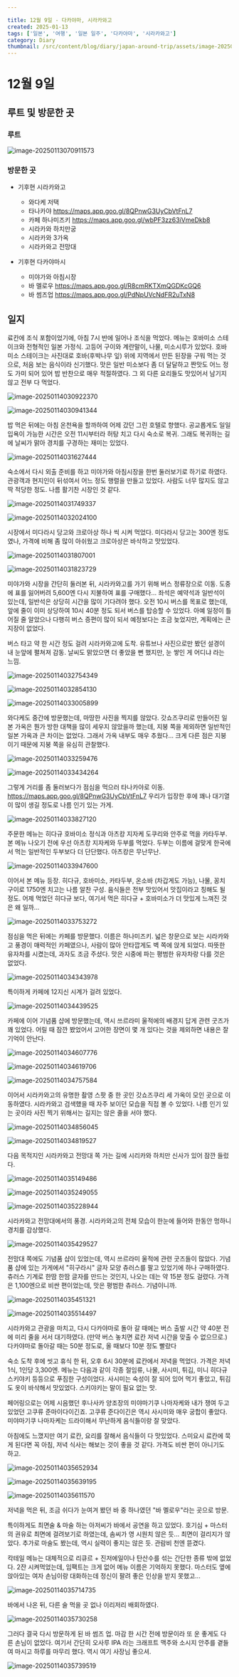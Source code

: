 ```yaml
---

title: 12월 9일 - 다카야마, 시라카와고
created: 2025-01-13
tags: ['일본', '여행', '일본 일주', '다카야마', '시라카와고']
category: Diary
thumbnail: /src/content/blog/diary/japan-around-trip/assets/image-20250114034819527.png
---
```

# 12월 9일

## 루트 및 방문한 곳 

### 루트

![image-20250113070911573](assets/image-20250113070911573.png)

### 방문한 곳

- 기후현 시라카와고
  - 와다케 저택
  - 타나카야 https://maps.app.goo.gl/8QPnwG3UyCbVtFnL7
  - 카페 하나미즈키 https://maps.app.goo.gl/wbPF3zz63iVmeDkb8
  - 시라카와 하치만궁
  - 시라카와 3가옥
  - 시라카와고 전망대

- 기후현 다카야마시
  - 미야가와 아침시장
  - 바 멜로우 https://maps.app.goo.gl/R8cmRKTXmQGDKcGQ6
  - 바 썸즈업 https://maps.app.goo.gl/PdNpUVcNdFR2uTxN8


## 일지

료칸에 조식 포함이었기에, 아침 7시 반에 일어나 조식을 먹었다.
메뉴는 호바미소 스테이크와 전형적인 일본 가정식. 고등어 구이와 계란말이, 나물, 미소시루가 있었다.
호바미소 스테이크는 사진대로 호바(후박나무 잎) 위에 지역에서 만든 된장을 구워 먹는 것으로, 처음 보는 음식이라 신기했다.
맛은 일반 미소보다 좀 더 달달하고 짠맛도 어느 정도 가미 되어 있어 밥 반찬으로 매우 적절하였다.
그 외 다른 요리들도 맛있어서 남기지 않고 전부 다 먹었다.

![image-20250114030922370](assets/image-20250114030922370.png)

![image-20250114030941344](assets/image-20250114030941344.png)

밥 먹은 뒤에는 아침 온천욕을 할까하여 어제 갔던 그린 호텔로 향했다.
공교롭게도 일일 입욕이 가능한 시간은 오전 11시부터라 허탕 치고 다시 숙소로 복귀.
그래도 복귀하는 길에 날씨가 맑아 경치를 구경하는 재미는 있었다.

![image-20250114031627444](assets/image-20250114031627444.png)

숙소에서 다시 외출 준비를 하고 미야가와 아침시장을 한번 둘러보기로 하기로 하였다.
관광객과 현지인이 뒤섞여서 어느 정도 행렬을 만들고 있었다.
사람도 너무 많지도 않고 딱 적당한 정도. 나름 활기찬 시장인 것 같다.

![image-20250114031749337](assets/image-20250114031749337.png)

![image-20250114032024100](assets/image-20250114032024100.png)

시장에서 미다라시 당고와 크로아상 하나 씩 시켜 먹었다.
미다라시 당고는 300엔 정도였나, 가격에 비해 좀 많이 아쉬웠고 크로아상은 바삭하고 맛있었다.

![image-20250114031807001](assets/image-20250114031807001.png)

![image-20250114031823729](assets/image-20250114031823729.png)

미야가와 시장을 간단히 둘러본 뒤, 시라카와고를 가기 위해 버스 정류장으로 이동.
도중에 표를 잃어버려 5,600엔 다시 지불하여 표를 구매했다...
좌석은 예약석과 일반석이 있는데, 일반석은 상당히 시간을 많이 기다려야 했다.
오전 10시 버스를 목표로 했는데, 앞에 줄이 이미 상당하여 10시 40분 정도 되서 버스를 탑승할 수 있었다.
아예 일정이 틀어질 줄 알았으나 다행히 버스 증편이 많이 되서 예정보다는 조금 늦었지만, 계획에는 큰 지장이 없었다.

버스 타고 약 한 시간 정도 걸려 시라카와고에 도착.
유튜브나 사진으로만 봤던 설경이 내 눈앞에 펼쳐져 감동.
날씨도 맑았으면 더 좋았을 뻔 했지만, 눈 쌓인 게 어디냐 라는 느낌.

![image-20250114032754349](assets/image-20250114032754349.png)

![image-20250114032854130](assets/image-20250114032854130.png)

![image-20250114033005899](assets/image-20250114033005899.png)

와다케도 중간에 방문했는데, 마땅한 사진을 찍지를 않았다.
갓쇼즈쿠리로 만들어진 일본 가옥은 뭔가 방한 대책을 많이 세우지 않았을까 했는데, 
지붕 쪽을 제외하면 일반적인 일본 가옥과 큰 차이는 없었다. 그래서 가옥 내부도 매우 추웠다...
크게 다른 점은 지붕이기 때문에 지붕 쪽을 유심히 관찰했다.

![image-20250114033259476](assets/image-20250114033259476.png)

![image-20250114033434264](assets/image-20250114033434264.png)

그렇게 거리를 좀 둘러보다가 점심을 먹으러 타나카야로 이동.
 https://maps.app.goo.gl/8QPnwG3UyCbVtFnL7
우리가 입장한 후에 꽤나 대기열이 많이 생길 정도로 나름 인기 있는 가게.

![image-20250114033827120](assets/image-20250114033827120.png)

주문한 메뉴는 히다규 호바미소 정식과 아츠캉 지자케 도쿠리와 안주로 먹을 카타두부.
본 메뉴 나오기 전에 우선 아츠캉 지자케와 두부를 먹었다.
두부는 이름에 걸맞게 한국에서 먹는 일반적인 두부보다 더 단단했다. 아츠캉은 무난무난.

![image-20250114033947600](assets/image-20250114033947600.png)

이어서 본 메뉴 등장.
히다규, 호바미소, 카타두부, 온소바 (차갑게도 가능), 나물, 꽁치 구이로 1750엔 치고는 나름 알찬 구성.
음식들은 전부 맛있어서 맛집이라고 칭해도 될 정도.
어제 먹었던 히다규 보다, 여기서 먹은 히다규 + 호바미소가 더 맛있게 느껴진 것은 왜 일까...

![image-20250114033753272](assets/image-20250114033753272.png)

점심을 먹은 뒤에는 카페를 방문했다.
이름은 하나미즈키. 
넓은 창문으로 보는 시라카와고 풍경이 매력적인 카페였으나, 사람이 많아 안타깝게도 벽 쪽에 앉게 되었다.
따뜻한 유자차를 시켰는데, 과자도 조금 주셨다. 맛은 시중에 파는 평범한 유자차랑 다를 것은 없었다. 

![image-20250114034343978](assets/image-20250114034343978.png)

특이하게 카페에 12지신 시계가 걸려 있었다.

![image-20250114034439525](assets/image-20250114034439525.png)

카페에 이어 기념품 샵에 방문했는데, 역시 쓰르라미 울적에의 배경지 답게 관련 굿즈가 꽤 있었다.
어릴 때 잠깐 봤었어서 고어한 장면이 몇 개 있다는 것을 제외하면 내용은 잘 기억이 안난다.

![image-20250114034607776](assets/image-20250114034607776.png)

![image-20250114034619706](assets/image-20250114034619706.png)

![image-20250114034757584](assets/image-20250114034757584.png)

이어서 시라카와고의 유명한 촬영 스팟 중 한 곳인 갓쇼즈쿠리 세 가옥이 모인 곳으로 이동하였다.
시라카와고 검색했을 때 자주 보이던 모습을 직접 볼 수 있었다.
나름 인기 있는 곳이라 사진 찍기 위해서는 길지는 않은 줄을 서야 했다.

![image-20250114034856045](assets/image-20250114034856045.png)

![image-20250114034819527](assets/image-20250114034819527.png)

다음 목적지인 시라카와고 전망대 쪽 가는 길에 시리카와 하치만 신사가 있어 잠깐 들렀다.

![image-20250114035149486](assets/image-20250114035149486.png)

![image-20250114035249055](assets/image-20250114035249055.png)

![image-20250114035228944](assets/image-20250114035228944.png)

시라카와고 전망대에서의 풍경.
시라카와고의 전체 모습이 한눈에 들어와 한동안 멍하니 경치를 감상했다.

![image-20250114035429527](assets/image-20250114035429527.png)

전망대 쪽에도 기념품 샵이 있었는데, 역시 쓰르라미 울적에 관련 굿즈들이 많았다.
기념품 샵에 있는 가게에서 "히구라시" 글자 모양 츄러스를 팔고 있었기에 하나 구매하였다.
츄러스 기계로 한땀 한땀 글자를 만드는 것인지, 나오는 데는 약 15분 정도 걸렸다.
가격은 1,100엔으로 비싼 편이었는데, 맛은 평범한 츄러스. 기념이니까.

![image-20250114035451321](assets/image-20250114035451321.png)

![image-20250114035514497](assets/image-20250114035514497.png)

시라카와고 관광을 마치고, 다시 다카야마로 돌아 갈 때에는 버스 출발 시간 약 40분 전에 미리 줄을 서서 대기하였다. (만약 버스 놓치면 료칸 저녁 시간을 맞출 수 없으므로.)
다카야마로 돌아갈 때는 50분 정도로, 올 때보다 10분 정도 빨랐다



숙소 도착 후에 씻고 휴식 한 뒤, 오후 6시 30분에 료칸에서 저녁을 먹었다.
가격은 저녁 1식, 1인당 3,300엔.
메뉴는 다음과 같이 각종 절임류, 나물, 사시미, 튀김, 미니 히다규 스키야키 등등으로 푸짐한 구성이었다.
사시미는 숙성이 잘 되어 있어 먹기 좋았고, 튀김도 옷이 바삭해서 맛있었다.
스키야키는 말이 필요 없는 맛.

페어링으로는 어제 시음했던 후나사카 양조장의 미야마기쿠 나마자케와 내가 쟁여 두고 있었던 고쿠류 준마이다이긴죠.
고쿠류 준다이긴은 역시 사시미와 매우 궁합이 좋았다. 
미야마기쿠 나마자케는 드라이해서 무난하게 음식들이랑 잘 맞았다.

아침에도 느꼈지만 여기 료칸, 요리를 잘해서 음식들이 다 맛있었다.
스미요시 료칸에 묵게 된다면 꼭 아침, 저녁 식사는 해보는 것이 좋을 것 같다. 
가격도 비싼 편이 아니기도 하고.

![image-20250114035652934](assets/image-20250114035652934.png)

![image-20250114035639195](assets/image-20250114035639195.png)

![image-20250114035611570](assets/image-20250114035611570.png)

저녁을 먹은 뒤, 조금 쉬다가 눈여겨 봤던 바 중 하나였던 "바 멜로우"라는 곳으로 방문.

특이하게도 최면술 & 마술 하는 아저씨가 바에서 공연을 하고 있었다.
호기심 + 마스터의 권유로 최면에 걸려보기로 하였는데, 솜씨가 영 시원치 않은 듯... 최면이 걸리지가 않았다.
추가로 마술도 봤는데, 역시 실력이 좋지는 않은 듯. 관람비 천엔 뜯겼다.

칵테일 메뉴는 대체적으로 리큐르 + 진저에일이나 탄산수를 섞는 간단한 종류 밖에 없었다.
2잔 시켜먹었는데, 임팩트는 크게 없어 메뉴 이름은 기억하지 못했다.
마스터도 옆에 앉아있는 여자 손님이랑 대화하는데 정신이 팔려 좋은 인상을 받지 못했고...

![image-20250114035714735](assets/image-20250114035714735.png)

바에서 나온 뒤, 다른 술 먹을 곳 없나 이리저리 배회하였다.

![image-20250114035730258](assets/image-20250114035730258.png)

그러다 결국 다시 방문하게 된 바 썸즈 업.
마감 한 시간 전에 방문이라 또 운 좋게도 다른 손님이 없었다.
여기서 간단히 오사루 IPA 라는 크래프트 맥주와 소시지 안주를 곁들여 마시고 하루를 마무리 했다.
역시 여기 사장님 좋으셔.

![image-20250114035739519](assets/image-20250114035739519.png)
